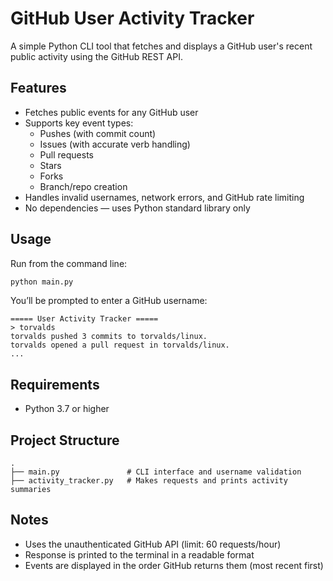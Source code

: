 # GitHub User Activity Tracker

A simple Python CLI tool that fetches and displays a GitHub user's recent public activity using the GitHub REST API.

## Features

- Fetches public events for any GitHub user
- Supports key event types:
  - Pushes (with commit count)
  - Issues (with accurate verb handling)
  - Pull requests
  - Stars
  - Forks
  - Branch/repo creation
- Handles invalid usernames, network errors, and GitHub rate limiting
- No dependencies — uses Python standard library only

## Usage

Run from the command line:

```bash
python main.py
```

You’ll be prompted to enter a GitHub username:

```
===== User Activity Tracker =====
> torvalds
torvalds pushed 3 commits to torvalds/linux.
torvalds opened a pull request in torvalds/linux.
...
```

## Requirements

- Python 3.7 or higher

## Project Structure

```
.
├── main.py               # CLI interface and username validation
├── activity_tracker.py   # Makes requests and prints activity summaries
```

## Notes

- Uses the unauthenticated GitHub API (limit: 60 requests/hour)
- Response is printed to the terminal in a readable format
- Events are displayed in the order GitHub returns them (most recent first)